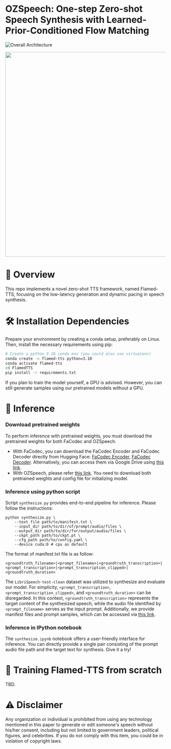 # OZSpeech: One-step Zero-shot Speech Synthesis with Learned-Prior-Conditioned Flow Matching

![Overall Architecture](https://github.com/flamedtts/Flamed-TTS/blob/main/figs/Flamed-TTS.png)
<div align="center">
	<img src="https://github.com/flamedtts/Flamed-TTS/blob/main/figs/CodeDecoder_Denoiser.png" width="640" style="display: block; margin: auto;"/>
</div>

# 🎯 Overview

This repo implements a novel zero-shot TTS framework, named Flamed-TTS, focusing on the low-latency generation and dynamic pacing in speech synthesis.

# 🛠️ Installation Dependencies

Prepare your environment by creating a conda setup, preferably on Linux. Then, install the necessary requirements using pip:
```bash
# Create a python 3.10 conda env (you could also use virtualenv)
conda create -n flamed-tts python=3.10
conda activate flamed-tts
cd FlamedTTS
pip install -r requirements.txt
```

If you plan to train the model yourself, a GPU is advised. However, you can still generate samples using our pretrained models without a GPU.

# 🚀 Inference

### Download pretrained weights

To perform inference with pretrained weights, you must download the pretrained weights for both FaCodec and OZSpeech.

* With FaCodec, you can download the FaCodec Encoder and FaCodec Decoder directly from Hugging Face: [FaCodec Encoder](https://huggingface.co/amphion/naturalspeech3_facodec/blob/main/ns3_facodec_encoder.bin), [FaCodec Decoder](https://huggingface.co/amphion/naturalspeech3_facodec/blob/main/ns3_facodec_decoder.bin). Alternatively, you can access them via Google Drive using [this link](https://drive.google.com/drive/folders/1kk_TwwuzW8fViW6UDHdZW-JcsxP0mVOS?usp=drive_link).
* With OZSpeech, please refer [this link](https://drive.google.com/drive/u/0/folders/1XVjNHNvPQ6KF87i0mG2GDm4MTREXpp-o). You need to download both pretrained weights and config file for initializing model.

### Inference using python script

Script `synthesize.py` provides end-to-end pipeline for inference. Please follow the instructions:

```
python synthesize.py \
	--text_file path/to/manifest.txt \
	--input_dir path/to/dir/of/prompt/audio/files \
	--output_dir path/to/dir/for/output/audio/files \
	--ckpt_path path/to/ckpt.pt \
	--cfg_path path/to/config.yaml \
	--device cuda:0 # cpu as default
```

The format of manifest.txt file is as follow:

```
<groundtruth_filename>|<prompt_filename>|<groundtruth_transcription>|<prompt_transcription>|<prompt_transcription_clipped>|<groundtruth_duration>
```

The `LibriSpeech-test-clean` dataset was utilized to synthesize and evaluate our model. For simplicity, `<prompt_transcription>`, `<prompt_transcription_clipped>`, and `<groundtruth_duration>` can be disregarded. In this context, `<groundtruth_transcription>` represents the target content of the synthesized speech, while the audio file identified by `<prompt_filename>` serves as the input prompt. Additionally, we provide manifest files and prompt samples, which can be accessed via [this link](https://drive.google.com/drive/folders/1VqXmkPV73PqBxfe211iB5nItVNoJPv26?usp=drive_link).

### Inference in IPython notebook

The `synthesize.ipynb` notebook offers a user-friendly interface for inference. You can directly provide a single pair consisting of the prompt audio file path and the target text for synthesis. Give it a try!

# 🔄 Training Flamed-TTS from scratch

TBD.

# ⚠️ Disclaimer

Any organization or individual is prohibited from using any technology mentioned in this paper to generate or edit someone's speech without his/her consent, including but not limited to government leaders, political figures, and celebrities. If you do not comply with this item, you could be in violation of copyright laws.








